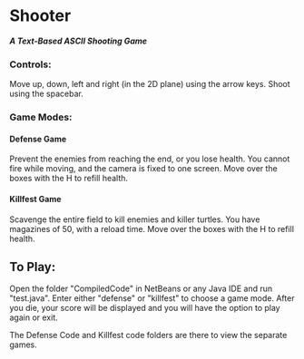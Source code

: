 # Shooter
***A Text-Based ASCII Shooting Game***

### Controls:
Move up, down, left and right (in the 2D plane) using the arrow keys. Shoot using the spacebar.

### Game Modes:
#### Defense Game
Prevent the enemies from reaching the end, or you lose health. You cannot fire while moving, and the camera is fixed to one screen. Move over the boxes with the H to refill health.

#### Killfest Game
Scavenge the entire field to kill enemies and killer turtles. You have magazines of 50, with a reload time. Move over the boxes with the H to refill health.

## To Play: 
Open the folder "CompiledCode" in NetBeans or any Java IDE and run "test.java". Enter either "defense" or "killfest" to choose a game mode. After you die, your score will be displayed and you will have the option to play again or exit. 

The Defense Code and Killfest code folders are there to view the separate games.
